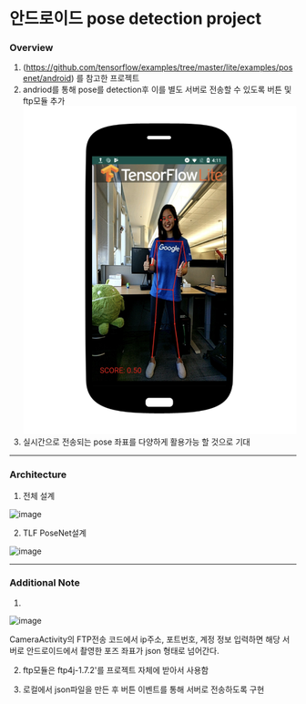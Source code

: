# 안드로이드 pose detection project
### Overview
1) (https://github.com/tensorflow/examples/tree/master/lite/examples/posenet/android) 를 참고한 프로젝트
2) andriod를 통해 pose를 detection후 이를 별도 서버로 전송할 수 있도록 버튼 및 ftp모듈 추가
![Demo Image](posenetimage.png)
3) 실시간으로 전송되는 pose 좌표를 다양하게 활용가능 할 것으로 기대
-----------------------------------------------------------------------------------
### Architecture


1) 전체 설계
 
 ![image](https://user-images.githubusercontent.com/41561652/94516669-47865000-0261-11eb-8df1-cf0f2aa2c9a4.png)

2) TLF PoseNet설계

![image](https://user-images.githubusercontent.com/41561652/94516749-7c92a280-0261-11eb-924b-fe52af27bc98.png)


------------------------------------------------------------------------------------
### Additional Note

 1)
 ![image](https://user-images.githubusercontent.com/41561652/90605876-ed45a880-e239-11ea-9716-0e902fe48cf7.png)

CameraActivity의 FTP전송 코드에서 ip주소, 포트번호, 계정 정보 입력하면 해당 서버로 안드로이드에서 촬영한 포즈 좌표가 json 형태로 넘어간다.
 
  2) ftp모듈은 ftp4j-1.7.2'를 프로젝트 자체에 받아서 사용함
  
  3) 로컬에서 json파일을 만든 후 버튼 이벤트를 통해 서버로 전송하도록 구현

